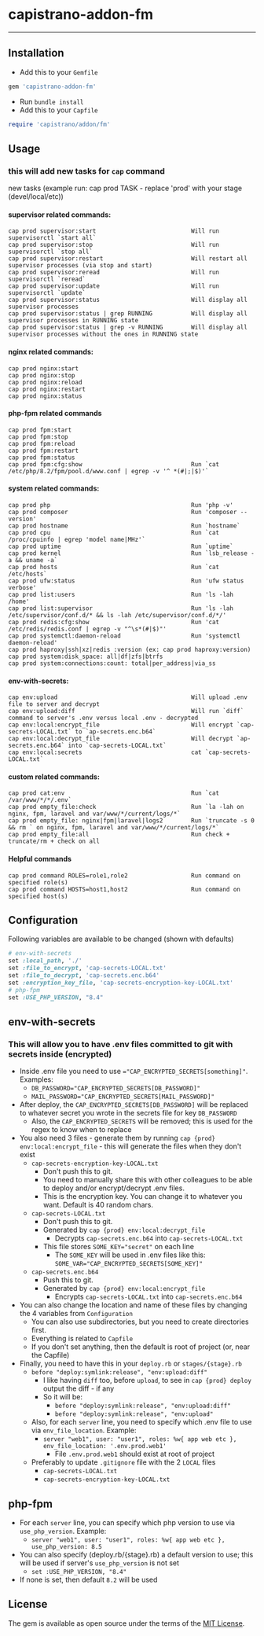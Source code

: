 # capistrano-addon-fm

---

## Installation

- Add this to your `Gemfile`
```ruby
gem 'capistrano-addon-fm'
```
- Run `bundle install`
- Add this to your `Capfile`
```ruby
require 'capistrano/addon/fm'
```

## Usage

### this will add new tasks for `cap` command
new tasks (example run: cap prod TASK - replace 'prod' with your stage (devel/local/etc))
#### supervisor related commands:
    cap prod supervisor:start                           Will run supervisorctl `start all`
    cap prod supervisor:stop                            Will run supervisorctl `stop all`
    cap prod supervisor:restart                         Will restart all supervisor processes (via stop and start)
    cap prod supervisor:reread                          Will run supervisorctl `reread`
    cap prod supervisor:update                          Will run supervisorctl `update`
    cap prod supervisor:status                          Will display all supervisor processes
    cap prod supervisor:status | grep RUNNING           Will display all supervisor processes in RUNNING state
    cap prod supervisor:status | grep -v RUNNING        Will display all supervisor processes without the ones in RUNNING state
#### nginx related commands:
    cap prod nginx:start
    cap prod nginx:stop
    cap prod nginx:reload
    cap prod nginx:restart
    cap prod nginx:status
#### php-fpm related commands
    cap prod fpm:start
    cap prod fpm:stop
    cap prod fpm:reload
    cap prod fpm:restart
    cap prod fpm:status
    cap prod fpm:cfg:show                               Run `cat /etc/php/8.2/fpm/pool.d/www.conf | egrep -v '^ *(#|;|$)'`
#### system related commands:
    cap prod php                                        Run 'php -v'
    cap prod composer                                   Run 'composer --version'
    cap prod hostname                                   Run `hostname`
    cap prod cpu                                        Run `cat /proc/cpuinfo | egrep 'model name|MHz'`
    cap prod uptime                                     Run `uptime`
    cap prod kernel                                     Run `lsb_release -a && uname -a`
    cap prod hosts                                      Run `cat /etc/hosts`
    cap prod ufw:status                                 Run 'ufw status verbose'
    cap prod list:users                                 Run 'ls -lah /home'
    cap prod list:supervisor                            Run 'ls -lah /etc/supervisor/conf.d/* && ls -lah /etc/supervisor/conf.d/*/'
    cap prod redis:cfg:show                             Run 'cat /etc/redis/redis.conf | egrep -v "^\s*(#|$)"'
    cap prod systemctl:daemon-reload                    Run 'systemctl daemon-reload'
    cap prod haproxy|ssh|xz|redis :version (ex: cap prod haproxy:version)
    cap prod system:disk_space: all|df|zfs|btrfs
    cap prod system:connections:count: total|per_address|via_ss
#### env-with-secrets:
    cap env:upload                                      Will upload .env file to server and decrypt
    cap env:upload:diff                                 Will run `diff` command to server's .env versus local .env - decrypted
    cap env:local:encrypt_file                          Will encrypt `cap-secrets-LOCAL.txt` to `ap-secrets.enc.b64`
    cap env:local:decrypt_file                          Will decrypt `ap-secrets.enc.b64` into `cap-secrets-LOCAL.txt`
    cap env:local:secrets                               cat `cap-secrets-LOCAL.txt`
#### custom related commands:
    cap prod cat:env                                    Run `cat /var/www/*/*/.env`
    cap prod empty_file:check                           Run `la -lah on nginx, fpm, laravel and var/www/*/current/logs/*`
    cap prod empty_file: nginx|fpm|laravel|logs2        Run `truncate -s 0 && rm ` on nginx, fpm, laravel and var/www/*/current/logs/*`
    cap prod empty_file:all                             Run check + truncate/rm + check on all
#### Helpful commands
    cap prod command ROLES=role1,role2                  Run command on specified role(s)
    cap prod command HOSTS=host1,host2                  Run command on specified host(s)

## Configuration

Following variables are available to be changed (shown with defaults)

```ruby
# env-with-secrets
set :local_path, './'
set :file_to_encrypt, 'cap-secrets-LOCAL.txt'
set :file_to_decrypt, 'cap-secrets.enc.b64'
set :encryption_key_file, 'cap-secrets-encryption-key-LOCAL.txt'
# php-fpm
set :USE_PHP_VERSION, "8.4"
```

## env-with-secrets
### This will allow you to have .env files committed to git with secrets inside (encrypted)
- Inside .env file you need to use `="CAP_ENCRYPTED_SECRETS[something]"`. Examples:
  - `DB_PASSWORD="CAP_ENCRYPTED_SECRETS[DB_PASSWORD]"`
  - `MAIL_PASSWORD="CAP_ENCRYPTED_SECRETS[MAIL_PASSWORD]"`
- After deploy, the `CAP_ENCRYPTED_SECRETS[DB_PASSWORD]` will be replaced to whatever secret you wrote in the secrets file for key `DB_PASSWORD`
  - Also, the `CAP_ENCRYPTED_SECRETS` will be removed; this is used for the regex to know when to replace
- You also need 3 files - generate them by running `cap {prod} env:local:encrypt_file` - this will generate the files when they don't exist
  - `cap-secrets-encryption-key-LOCAL.txt`
    - Don't push this to git.
    - You need to manually share this with other colleagues to be able to deploy and/or encrypt/decrypt .env files.
    - This is the encryption key. You can change it to whatever you want. Default is 40 random chars.
  - `cap-secrets-LOCAL.txt`
    - Don't push this to git.
    - Generated by `cap {prod} env:local:decrypt_file`
      - Decrypts `cap-secrets.enc.b64` into `cap-secrets-LOCAL.txt`
    - This file stores `SOME_KEY="secret"` on each line
      - The `SOME_KEY` will be used in .env files like this: `SOME_VAR="CAP_ENCRYPTED_SECRETS[SOME_KEY]"`
  - `cap-secrets.enc.b64`
      - Push this to git.
      - Generated by `cap {prod} env:local:encrypt_file`
          - Encrypts `cap-secrets-LOCAL.txt` into `cap-secrets.enc.b64`
- You can also change the location and name of these files by changing the 4 variables from `Configuration`
  - You can also use subdirectories, but you need to create directories first.
  - Everything is related to `Capfile`
  - If you don't set anything, then the default is root of project (or, near the Capfile)
- Finally, you need to have this in your `deploy.rb` or `stages/{stage}.rb`
  - `before "deploy:symlink:release", "env:upload:diff"`
    - I like having `diff` too, before `upload`, to see in `cap {prod} deploy` output the diff - if any
    - So it will be:
      - `before "deploy:symlink:release", "env:upload:diff"`
      - `before "deploy:symlink:release", "env:upload"`
  - Also, for each `server` line, you need to specify which .env file to use via `env_file_location`. Example:
    - `server "web1", user: "user1", roles: %w{ app web etc }, env_file_location: '.env.prod.web1'`
      - File `.env.prod.web1` should exist at root of project
  - Preferably to update `.gitignore` file with the 2 `LOCAL` files
    - `cap-secrets-LOCAL.txt`
    - `cap-secrets-encryption-key-LOCAL.txt`

## php-fpm
- For each `server` line, you can specify which php version to use via `use_php_version`. Example:
    - `server "web1", user: "user1", roles: %w{ app web etc }, use_php_version: 8.5`
- You can also specify (deploy.rb/{stage}.rb) a default version to use; this will be used if server's `use_php_version` is not set
  - `set :USE_PHP_VERSION, "8.4"`
- If none is set, then default `8.2` will be used

## License

The gem is available as open source under the terms of the [MIT License](https://opensource.org/licenses/MIT).
